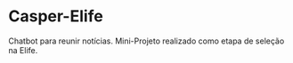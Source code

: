 # Casper-Elife
Chatbot para reunir notícias. Mini-Projeto realizado como etapa de seleção na Elife. 
